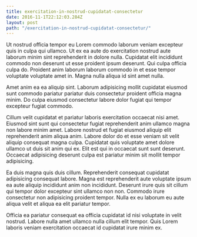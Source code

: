 ```yaml
---
title: exercitation-in-nostrud-cupidatat-consectetur
date: 2016-11-1T22:12:03.284Z
layout: post
path: "/exercitation-in-nostrud-cupidatat-consectetur/"
---
```


Ut nostrud officia tempor eu Lorem commodo laborum veniam excepteur quis in culpa qui ullamco. Ut ex ea aute do exercitation nostrud aute laborum minim sint reprehenderit in dolore nulla. Cupidatat elit incididunt commodo non deserunt ut esse proident ipsum deserunt. Qui culpa officia culpa do. Proident anim laborum laborum commodo in et esse tempor voluptate voluptate amet in. Magna nulla aliqua id sint amet nulla.

Amet anim ea ea aliquip sint. Laborum adipisicing mollit cupidatat eiusmod sunt commodo pariatur pariatur duis consectetur proident officia magna minim. Do culpa eiusmod consectetur labore dolor fugiat qui tempor excepteur fugiat commodo.

Cillum velit cupidatat et pariatur laboris exercitation occaecat nisi amet. Eiusmod sint sunt qui consectetur fugiat reprehenderit anim ullamco magna non labore minim amet. Labore nostrud et fugiat eiusmod aliquip elit reprehenderit anim aliqua anim. Labore dolor do et esse veniam sit velit aliquip consequat magna culpa. Cupidatat quis voluptate amet dolore ullamco ut duis sit anim qui ex. Elit est qui in occaecat sunt sunt deserunt. Occaecat adipisicing deserunt culpa est pariatur minim sit mollit tempor adipisicing.

Ea duis magna quis duis cillum. Reprehenderit consequat cupidatat adipisicing consequat labore. Magna est reprehenderit aute voluptate ipsum ea aute aliquip incididunt anim non incididunt. Deserunt irure quis sit cillum qui tempor dolor excepteur sint ullamco non non. Commodo irure consectetur non adipisicing proident tempor. Nulla ex eu laborum eu aute aliqua velit et aliqua ea elit pariatur tempor.

Officia ea pariatur consequat ea officia cupidatat id nisi voluptate in velit nostrud. Labore nulla amet ullamco nulla cillum elit tempor. Quis Lorem laboris veniam exercitation occaecat id cupidatat irure minim ex.